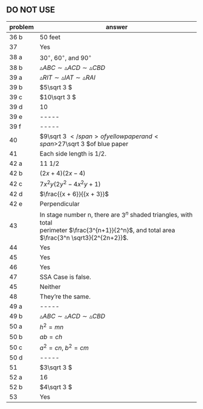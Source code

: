 
## DO NOT USE


|problem|answer|
|-------|------|
|36 b|50 feet|
|37|Yes|
|38 a|<span>${30^ \circ }$</span>, <span>${60^ \circ }$</span>, and <span>${90^ \circ }$</span>|
|38 b|<span>$\vartriangle ABC \sim \vartriangle ACD \sim \vartriangle CBD$</span>|
|39 a|<span>$\vartriangle RIT \sim \vartriangle IAT \sim \vartriangle RAI$</span>|
|39 b|<span>$5\sqrt 3 $</span>|
|39 c|<span>$10\sqrt 3 $</span>|
|39 d|10|
|39 e|-----|
|39 f|-----|
|40|<span>$9\sqrt 3 $</span> of yellow paper and <span>$27\sqrt 3 $</span>of blue paper|
|41|Each side length is 1/2.|
|42 a|11 1/2|
|42 b|<span>$(2x + 4)(2x - 4)$</span>|
|42 c|<span>$7{x^2}y(2{y^2} - 4{x^2}y + 1)$</span>|
|42 d|<span>$\frac{{x + 6}}{{x + 3}}$</span>|
|42 e|Perpendicular|
|43|In stage number n, there are <span>${3^n}$</span> shaded triangles, with total <br>perimeter $\frac{3^{n+1}}{2^n}$, and total area $\frac{3^n \sqrt3}{2^{2n+2}}$</span>.|
|44|Yes|
|45|Yes|
|46|Yes|
|47|SSA Case is false.|
|45|Neither|
|48|They’re the same.|
|49 a|-----|
|49 b|<span>$\vartriangle ABC \sim \vartriangle ACD \sim \vartriangle CBD$</span>|
|50 a|<span>${h^2} = mn$</span>|
|50 b|<span>$ab = ch$</span>|
|50 c|<span>${a^2} = cn$</span>, <span>${b^2} = cm$</span>|
|50 d|-----|
|51|<span>$3\sqrt 3 $</span>|
|52 a|16|
|52 b|<span>$4\sqrt 3 $</span>|
|53|Yes|
